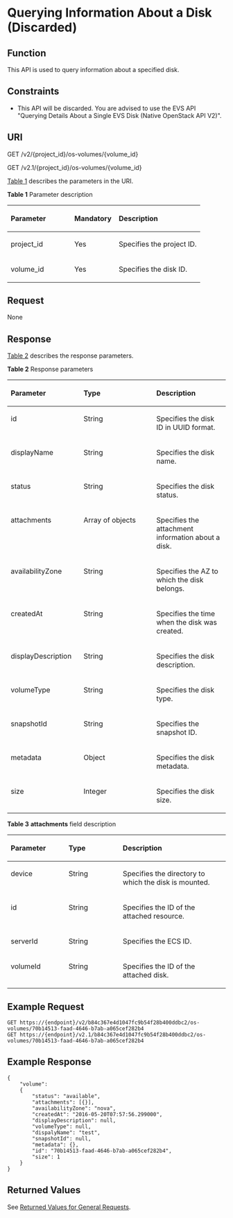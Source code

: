 # Querying Information About a Disk \(Discarded\)<a name="EN-US_TOPIC_0065817711"></a>

## Function<a name="en-us_topic_0057973212_section18673210"></a>

This API is used to query information about a specified disk.

## Constraints<a name="en-us_topic_0057973212_section53828184"></a>

-   This API will be discarded. You are advised to use the EVS API "Querying Details About a Single EVS Disk \(Native OpenStack API V2\)".

## URI<a name="en-us_topic_0057973212_section33841163"></a>

GET /v2/\{project\_id\}/os-volumes/\{volume\_id\}

GET /v2.1/\{project\_id\}/os-volumes/\{volume\_id\}

[Table 1](#en-us_topic_0057973212_table2814978410562)  describes the parameters in the URI.

**Table  1**  Parameter description

<a name="en-us_topic_0057973212_table2814978410562"></a>
<table><thead align="left"><tr id="en-us_topic_0057973212_row4149654710562"><th class="cellrowborder" valign="top" width="33%" id="mcps1.2.4.1.1"><p id="p5187119"><a name="p5187119"></a><a name="p5187119"></a>Parameter</p>
</th>
<th class="cellrowborder" valign="top" width="23%" id="mcps1.2.4.1.2"><p id="p17503500"><a name="p17503500"></a><a name="p17503500"></a>Mandatory</p>
</th>
<th class="cellrowborder" valign="top" width="44%" id="mcps1.2.4.1.3"><p id="p8497414"><a name="p8497414"></a><a name="p8497414"></a>Description</p>
</th>
</tr>
</thead>
<tbody><tr id="en-us_topic_0057973212_row3491217610562"><td class="cellrowborder" valign="top" width="33%" headers="mcps1.2.4.1.1 "><p id="en-us_topic_0057973212_p931403110562"><a name="en-us_topic_0057973212_p931403110562"></a><a name="en-us_topic_0057973212_p931403110562"></a>project_id</p>
</td>
<td class="cellrowborder" valign="top" width="23%" headers="mcps1.2.4.1.2 "><p id="en-us_topic_0057973212_p1623904210562"><a name="en-us_topic_0057973212_p1623904210562"></a><a name="en-us_topic_0057973212_p1623904210562"></a>Yes</p>
</td>
<td class="cellrowborder" valign="top" width="44%" headers="mcps1.2.4.1.3 "><p id="p37593705"><a name="p37593705"></a><a name="p37593705"></a>Specifies the project ID.</p>
</td>
</tr>
<tr id="en-us_topic_0057973212_row168831648104912"><td class="cellrowborder" valign="top" width="33%" headers="mcps1.2.4.1.1 "><p id="en-us_topic_0057973212_p588311484495"><a name="en-us_topic_0057973212_p588311484495"></a><a name="en-us_topic_0057973212_p588311484495"></a>volume_id</p>
</td>
<td class="cellrowborder" valign="top" width="23%" headers="mcps1.2.4.1.2 "><p id="en-us_topic_0057973212_p5883148154912"><a name="en-us_topic_0057973212_p5883148154912"></a><a name="en-us_topic_0057973212_p5883148154912"></a>Yes</p>
</td>
<td class="cellrowborder" valign="top" width="44%" headers="mcps1.2.4.1.3 "><p id="en-us_topic_0057973212_p788310481495"><a name="en-us_topic_0057973212_p788310481495"></a><a name="en-us_topic_0057973212_p788310481495"></a>Specifies the disk ID.</p>
</td>
</tr>
</tbody>
</table>

## Request<a name="en-us_topic_0057973212_section41255355"></a>

None

## Response<a name="en-us_topic_0057973212_section35753879"></a>

[Table 2](#en-us_topic_0057973212_table27581142)  describes the response parameters.

**Table  2**  Response parameters

<a name="en-us_topic_0057973212_table27581142"></a>
<table><thead align="left"><tr id="en-us_topic_0057973212_row31073981"><th class="cellrowborder" valign="top" width="33.33333333333333%" id="mcps1.2.4.1.1"><p id="p62404314"><a name="p62404314"></a><a name="p62404314"></a>Parameter</p>
</th>
<th class="cellrowborder" valign="top" width="33.33333333333333%" id="mcps1.2.4.1.2"><p id="p3528183"><a name="p3528183"></a><a name="p3528183"></a>Type</p>
</th>
<th class="cellrowborder" valign="top" width="33.33333333333333%" id="mcps1.2.4.1.3"><p id="p17347392"><a name="p17347392"></a><a name="p17347392"></a>Description</p>
</th>
</tr>
</thead>
<tbody><tr id="en-us_topic_0057973212_row49449215"><td class="cellrowborder" valign="top" width="33.33333333333333%" headers="mcps1.2.4.1.1 "><p id="en-us_topic_0057973212_p45963511"><a name="en-us_topic_0057973212_p45963511"></a><a name="en-us_topic_0057973212_p45963511"></a>id</p>
</td>
<td class="cellrowborder" valign="top" width="33.33333333333333%" headers="mcps1.2.4.1.2 "><p id="en-us_topic_0057973212_p32056895"><a name="en-us_topic_0057973212_p32056895"></a><a name="en-us_topic_0057973212_p32056895"></a>String</p>
</td>
<td class="cellrowborder" valign="top" width="33.33333333333333%" headers="mcps1.2.4.1.3 "><p id="en-us_topic_0057973212_p6109664"><a name="en-us_topic_0057973212_p6109664"></a><a name="en-us_topic_0057973212_p6109664"></a>Specifies the disk ID in UUID format.</p>
</td>
</tr>
<tr id="en-us_topic_0057973212_row54986980"><td class="cellrowborder" valign="top" width="33.33333333333333%" headers="mcps1.2.4.1.1 "><p id="en-us_topic_0057973212_p24760409"><a name="en-us_topic_0057973212_p24760409"></a><a name="en-us_topic_0057973212_p24760409"></a>displayName</p>
</td>
<td class="cellrowborder" valign="top" width="33.33333333333333%" headers="mcps1.2.4.1.2 "><p id="en-us_topic_0057973212_p59436098"><a name="en-us_topic_0057973212_p59436098"></a><a name="en-us_topic_0057973212_p59436098"></a>String</p>
</td>
<td class="cellrowborder" valign="top" width="33.33333333333333%" headers="mcps1.2.4.1.3 "><p id="en-us_topic_0057973212_p57742226"><a name="en-us_topic_0057973212_p57742226"></a><a name="en-us_topic_0057973212_p57742226"></a>Specifies the disk name.</p>
</td>
</tr>
<tr id="en-us_topic_0057973212_row49917988"><td class="cellrowborder" valign="top" width="33.33333333333333%" headers="mcps1.2.4.1.1 "><p id="en-us_topic_0057973212_p16825232"><a name="en-us_topic_0057973212_p16825232"></a><a name="en-us_topic_0057973212_p16825232"></a>status</p>
</td>
<td class="cellrowborder" valign="top" width="33.33333333333333%" headers="mcps1.2.4.1.2 "><p id="en-us_topic_0057973212_p20666548"><a name="en-us_topic_0057973212_p20666548"></a><a name="en-us_topic_0057973212_p20666548"></a>String</p>
</td>
<td class="cellrowborder" valign="top" width="33.33333333333333%" headers="mcps1.2.4.1.3 "><p id="en-us_topic_0057973212_p33321799"><a name="en-us_topic_0057973212_p33321799"></a><a name="en-us_topic_0057973212_p33321799"></a>Specifies the disk status.</p>
</td>
</tr>
<tr id="en-us_topic_0057973212_row31460736"><td class="cellrowborder" valign="top" width="33.33333333333333%" headers="mcps1.2.4.1.1 "><p id="en-us_topic_0057973212_p65291693"><a name="en-us_topic_0057973212_p65291693"></a><a name="en-us_topic_0057973212_p65291693"></a>attachments</p>
</td>
<td class="cellrowborder" valign="top" width="33.33333333333333%" headers="mcps1.2.4.1.2 "><p id="en-us_topic_0057973212_p54135799"><a name="en-us_topic_0057973212_p54135799"></a><a name="en-us_topic_0057973212_p54135799"></a>Array of objects</p>
</td>
<td class="cellrowborder" valign="top" width="33.33333333333333%" headers="mcps1.2.4.1.3 "><p id="en-us_topic_0057973212_p44871424"><a name="en-us_topic_0057973212_p44871424"></a><a name="en-us_topic_0057973212_p44871424"></a>Specifies the attachment information about a disk.</p>
</td>
</tr>
<tr id="en-us_topic_0057973212_row1189633"><td class="cellrowborder" valign="top" width="33.33333333333333%" headers="mcps1.2.4.1.1 "><p id="en-us_topic_0057973212_p29251466"><a name="en-us_topic_0057973212_p29251466"></a><a name="en-us_topic_0057973212_p29251466"></a>availabilityZone</p>
</td>
<td class="cellrowborder" valign="top" width="33.33333333333333%" headers="mcps1.2.4.1.2 "><p id="en-us_topic_0057973212_p20558515"><a name="en-us_topic_0057973212_p20558515"></a><a name="en-us_topic_0057973212_p20558515"></a>String</p>
</td>
<td class="cellrowborder" valign="top" width="33.33333333333333%" headers="mcps1.2.4.1.3 "><p id="en-us_topic_0057973212_p62709254"><a name="en-us_topic_0057973212_p62709254"></a><a name="en-us_topic_0057973212_p62709254"></a>Specifies the AZ to which the disk belongs.</p>
</td>
</tr>
<tr id="en-us_topic_0057973212_row27512376"><td class="cellrowborder" valign="top" width="33.33333333333333%" headers="mcps1.2.4.1.1 "><p id="en-us_topic_0057973212_p13910022"><a name="en-us_topic_0057973212_p13910022"></a><a name="en-us_topic_0057973212_p13910022"></a>createdAt</p>
</td>
<td class="cellrowborder" valign="top" width="33.33333333333333%" headers="mcps1.2.4.1.2 "><p id="en-us_topic_0057973212_p52970008"><a name="en-us_topic_0057973212_p52970008"></a><a name="en-us_topic_0057973212_p52970008"></a>String</p>
</td>
<td class="cellrowborder" valign="top" width="33.33333333333333%" headers="mcps1.2.4.1.3 "><p id="en-us_topic_0057973212_p46529834"><a name="en-us_topic_0057973212_p46529834"></a><a name="en-us_topic_0057973212_p46529834"></a>Specifies the time when the disk was created.</p>
</td>
</tr>
<tr id="en-us_topic_0057973212_row16115327"><td class="cellrowborder" valign="top" width="33.33333333333333%" headers="mcps1.2.4.1.1 "><p id="en-us_topic_0057973212_p30273100"><a name="en-us_topic_0057973212_p30273100"></a><a name="en-us_topic_0057973212_p30273100"></a>displayDescription</p>
</td>
<td class="cellrowborder" valign="top" width="33.33333333333333%" headers="mcps1.2.4.1.2 "><p id="en-us_topic_0057973212_p36202017"><a name="en-us_topic_0057973212_p36202017"></a><a name="en-us_topic_0057973212_p36202017"></a>String</p>
</td>
<td class="cellrowborder" valign="top" width="33.33333333333333%" headers="mcps1.2.4.1.3 "><p id="en-us_topic_0057973212_p23168261"><a name="en-us_topic_0057973212_p23168261"></a><a name="en-us_topic_0057973212_p23168261"></a>Specifies the disk description.</p>
</td>
</tr>
<tr id="en-us_topic_0057973212_row7187765"><td class="cellrowborder" valign="top" width="33.33333333333333%" headers="mcps1.2.4.1.1 "><p id="en-us_topic_0057973212_p45338124"><a name="en-us_topic_0057973212_p45338124"></a><a name="en-us_topic_0057973212_p45338124"></a>volumeType</p>
</td>
<td class="cellrowborder" valign="top" width="33.33333333333333%" headers="mcps1.2.4.1.2 "><p id="en-us_topic_0057973212_p48509390"><a name="en-us_topic_0057973212_p48509390"></a><a name="en-us_topic_0057973212_p48509390"></a>String</p>
</td>
<td class="cellrowborder" valign="top" width="33.33333333333333%" headers="mcps1.2.4.1.3 "><p id="en-us_topic_0057973212_p39879225"><a name="en-us_topic_0057973212_p39879225"></a><a name="en-us_topic_0057973212_p39879225"></a>Specifies the disk type.</p>
</td>
</tr>
<tr id="en-us_topic_0057973212_row23368709"><td class="cellrowborder" valign="top" width="33.33333333333333%" headers="mcps1.2.4.1.1 "><p id="en-us_topic_0057973212_p13817278"><a name="en-us_topic_0057973212_p13817278"></a><a name="en-us_topic_0057973212_p13817278"></a>snapshotId</p>
</td>
<td class="cellrowborder" valign="top" width="33.33333333333333%" headers="mcps1.2.4.1.2 "><p id="en-us_topic_0057973212_p45457768"><a name="en-us_topic_0057973212_p45457768"></a><a name="en-us_topic_0057973212_p45457768"></a>String</p>
</td>
<td class="cellrowborder" valign="top" width="33.33333333333333%" headers="mcps1.2.4.1.3 "><p id="en-us_topic_0057973212_p16629678"><a name="en-us_topic_0057973212_p16629678"></a><a name="en-us_topic_0057973212_p16629678"></a>Specifies the snapshot ID.</p>
</td>
</tr>
<tr id="en-us_topic_0057973212_row15449375"><td class="cellrowborder" valign="top" width="33.33333333333333%" headers="mcps1.2.4.1.1 "><p id="en-us_topic_0057973212_p43439845"><a name="en-us_topic_0057973212_p43439845"></a><a name="en-us_topic_0057973212_p43439845"></a>metadata</p>
</td>
<td class="cellrowborder" valign="top" width="33.33333333333333%" headers="mcps1.2.4.1.2 "><p id="en-us_topic_0057973212_p28966593"><a name="en-us_topic_0057973212_p28966593"></a><a name="en-us_topic_0057973212_p28966593"></a>Object</p>
</td>
<td class="cellrowborder" valign="top" width="33.33333333333333%" headers="mcps1.2.4.1.3 "><p id="en-us_topic_0057973212_p64623316"><a name="en-us_topic_0057973212_p64623316"></a><a name="en-us_topic_0057973212_p64623316"></a>Specifies the disk metadata.</p>
</td>
</tr>
<tr id="en-us_topic_0057973212_row44738940"><td class="cellrowborder" valign="top" width="33.33333333333333%" headers="mcps1.2.4.1.1 "><p id="en-us_topic_0057973212_p67084362"><a name="en-us_topic_0057973212_p67084362"></a><a name="en-us_topic_0057973212_p67084362"></a>size</p>
</td>
<td class="cellrowborder" valign="top" width="33.33333333333333%" headers="mcps1.2.4.1.2 "><p id="en-us_topic_0057973212_p65124208"><a name="en-us_topic_0057973212_p65124208"></a><a name="en-us_topic_0057973212_p65124208"></a>Integer</p>
</td>
<td class="cellrowborder" valign="top" width="33.33333333333333%" headers="mcps1.2.4.1.3 "><p id="en-us_topic_0057973212_p64903654"><a name="en-us_topic_0057973212_p64903654"></a><a name="en-us_topic_0057973212_p64903654"></a>Specifies the disk size.</p>
</td>
</tr>
</tbody>
</table>

**Table  3** **attachments**  field description

<a name="en-us_topic_0057973212_table10694153118228"></a>
<table><thead align="left"><tr id="en-us_topic_0057973212_row1770213111229"><th class="cellrowborder" valign="top" width="26.502650265026507%" id="mcps1.2.4.1.1"><p id="p16689725015"><a name="p16689725015"></a><a name="p16689725015"></a>Parameter</p>
</th>
<th class="cellrowborder" valign="top" width="24.81248124812481%" id="mcps1.2.4.1.2"><p id="p6681718507"><a name="p6681718507"></a><a name="p6681718507"></a>Type</p>
</th>
<th class="cellrowborder" valign="top" width="48.684868486848686%" id="mcps1.2.4.1.3"><p id="p0822755015"><a name="p0822755015"></a><a name="p0822755015"></a>Description</p>
</th>
</tr>
</thead>
<tbody><tr id="en-us_topic_0057973212_row17709183112211"><td class="cellrowborder" valign="top" width="26.502650265026507%" headers="mcps1.2.4.1.1 "><p id="en-us_topic_0057973212_p5711203142219"><a name="en-us_topic_0057973212_p5711203142219"></a><a name="en-us_topic_0057973212_p5711203142219"></a>device</p>
</td>
<td class="cellrowborder" valign="top" width="24.81248124812481%" headers="mcps1.2.4.1.2 "><p id="en-us_topic_0057973212_p371215313222"><a name="en-us_topic_0057973212_p371215313222"></a><a name="en-us_topic_0057973212_p371215313222"></a>String</p>
</td>
<td class="cellrowborder" valign="top" width="48.684868486848686%" headers="mcps1.2.4.1.3 "><p id="en-us_topic_0057973212_p87146313224"><a name="en-us_topic_0057973212_p87146313224"></a><a name="en-us_topic_0057973212_p87146313224"></a>Specifies the directory to which the disk is mounted.</p>
</td>
</tr>
<tr id="en-us_topic_0057973212_row11715153182215"><td class="cellrowborder" valign="top" width="26.502650265026507%" headers="mcps1.2.4.1.1 "><p id="en-us_topic_0057973212_p197177319224"><a name="en-us_topic_0057973212_p197177319224"></a><a name="en-us_topic_0057973212_p197177319224"></a>id</p>
</td>
<td class="cellrowborder" valign="top" width="24.81248124812481%" headers="mcps1.2.4.1.2 "><p id="en-us_topic_0057973212_p1719183182216"><a name="en-us_topic_0057973212_p1719183182216"></a><a name="en-us_topic_0057973212_p1719183182216"></a>String</p>
</td>
<td class="cellrowborder" valign="top" width="48.684868486848686%" headers="mcps1.2.4.1.3 "><p id="en-us_topic_0057973212_p97211331142215"><a name="en-us_topic_0057973212_p97211331142215"></a><a name="en-us_topic_0057973212_p97211331142215"></a>Specifies the ID of the attached resource.</p>
</td>
</tr>
<tr id="en-us_topic_0057973212_row117221431132216"><td class="cellrowborder" valign="top" width="26.502650265026507%" headers="mcps1.2.4.1.1 "><p id="en-us_topic_0057973212_p37244312222"><a name="en-us_topic_0057973212_p37244312222"></a><a name="en-us_topic_0057973212_p37244312222"></a>serverId</p>
</td>
<td class="cellrowborder" valign="top" width="24.81248124812481%" headers="mcps1.2.4.1.2 "><p id="en-us_topic_0057973212_p11726103113222"><a name="en-us_topic_0057973212_p11726103113222"></a><a name="en-us_topic_0057973212_p11726103113222"></a>String</p>
</td>
<td class="cellrowborder" valign="top" width="48.684868486848686%" headers="mcps1.2.4.1.3 "><p id="en-us_topic_0057973212_p18728731122219"><a name="en-us_topic_0057973212_p18728731122219"></a><a name="en-us_topic_0057973212_p18728731122219"></a>Specifies the ECS ID.</p>
</td>
</tr>
<tr id="en-us_topic_0057973212_row1729193182219"><td class="cellrowborder" valign="top" width="26.502650265026507%" headers="mcps1.2.4.1.1 "><p id="en-us_topic_0057973212_p673013122218"><a name="en-us_topic_0057973212_p673013122218"></a><a name="en-us_topic_0057973212_p673013122218"></a>volumeId</p>
</td>
<td class="cellrowborder" valign="top" width="24.81248124812481%" headers="mcps1.2.4.1.2 "><p id="en-us_topic_0057973212_p1573210319222"><a name="en-us_topic_0057973212_p1573210319222"></a><a name="en-us_topic_0057973212_p1573210319222"></a>String</p>
</td>
<td class="cellrowborder" valign="top" width="48.684868486848686%" headers="mcps1.2.4.1.3 "><p id="en-us_topic_0057973212_p97342312223"><a name="en-us_topic_0057973212_p97342312223"></a><a name="en-us_topic_0057973212_p97342312223"></a>Specifies the ID of the attached disk.</p>
</td>
</tr>
</tbody>
</table>

## Example Request<a name="section1916812241102"></a>

```
GET https://{endpoint}/v2/b84c367e4d1047fc9b54f28b400ddbc2/os-volumes/70b14513-faad-4646-b7ab-a065cef282b4
GET https://{endpoint}/v2.1/b84c367e4d1047fc9b54f28b400ddbc2/os-volumes/70b14513-faad-4646-b7ab-a065cef282b4
```

## Example Response<a name="section79186115409"></a>

```
{
    "volume": 
    {
        "status": "available",
        "attachments": [{}],
        "availabilityZone": "nova",
        "createdAt": "2016-05-20T07:57:56.299000",
        "displayDescription": null,
        "volumeType": null,
        "dispalyName": "test",
        "snapshotId": null,
        "metadata": {},
        "id": "70b14513-faad-4646-b7ab-a065cef282b4",
        "size": 1    
    }
}
```

## Returned Values<a name="en-us_topic_0057973212_en-us_topic_0020212692_section22960139"></a>

See  [Returned Values for General Requests](returned-values-for-general-requests.md).

